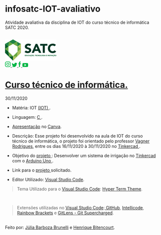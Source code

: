 # infosatc-IOT-avaliativo
Atividade avaliativa da disciplina de IOT do curso técnico de informática SATC 2020.

<br><a href="https://web.satc.edu.br/">
<img src="./public/images/logo.png">
<br>
<a href="https://www.instagram.com/satceducacao//">
<img src="./public/images/instagram.png">
</a>
<a href="https:https://twitter.com/satceducacao">
<img src="./public/images/twitter.png">
</a>
<a href="https://www.facebook.com/satceducacao">
<img src="./public/images/facebook.png">
</a>
<a href="https://www.youtube.com/user/satcweb">
<img src="./public/images/you.png">
</a>
# <a href="https://www.instagram.com/infosatc/"> Curso técnico de informática.</a>
 30/11/2020


 * Matéria: IOT  <a href="https://www.oracle.com/br/internet-of-things/"> 
 (IOT)
</a>.

* Linguagem: <a href="https://www.inf.pucrs.br/~pinho/LaproI/IntroC/IntroC.htm"> 
 C 
 </a>.
 
* <a href="https://www.canva.com/design/DAEOW6yKD2w/QmJx5jRSxybnE0BAg4uNyg/view?utm_content=DAEOW6yKD2w&utm_campaign=designshare&utm_medium=link&utm_source=sharebutton"> Apresentação</a> no <a href="https://www.canva.com/"> Canva</a>.

* Descrição: Esse projeto foi desenvolvido na aula de IOT do curso técnico de informática, o projeto foi orientado pelo professor <a href="https://www.instagram.com/professor.vagner/"> Vagner Rodrigues</a>, entre os dias 16/11/2020 à 30/11/2020 no <a href="https://www.tinkercad.com/"> Tinkercad </a>.

* Objetivo do <a href="https://github.com/Mikix30/infosatc-IOT-avaliativo"> projeto 
</a>: Desenvolver um sistema de irrigação no <a href="https://www.tinkercad.com/"> Tinkercad </a> com o <a href="https://www.arduino.cc/"> Arduino Uno </a>.

* Link para o <a href="https://github.com/Mikix30/infosatc-IOT-avaliativo"> projeto 
</a>solicitado.

* Editor Utilizado: <a href="https://code.visualstudio.com/"> Visual Studio Code</a>.
> Tema Utilizado para o <a href="https://code.visualstudio.com/"> Visual Studio Code</a>: <a href="https://marketplace.visualstudio.com/items?itemName=hsnazar.hyper-term-theme"> Hyper Term Theme</a>.

<br>

> Extensões utilizadas no <a href="https://code.visualstudio.com/"> Visual Studio Code</a>:<a href="https://marketplace.visualstudio.com/items?itemName=KnisterPeter.vscode-github1"> GitHub</a>, <a href="https://marketplace.visualstudio.com/items?itemName=VisualStudioExptTeam.vscodeintellicode"> Intellicode</a>, <a href="https://marketplace.visualstudio.com/items?itemName=2gua.rainbow-brackets"> Rainbow Brackets</a> e  <a href="https://marketplace.visualstudio.com/items?itemName=eamodio.gitlens"> GitLens - Git Supercharged</a>.
 

<br>
Feito por:  <a href="https://www.instagram.com/jurumeia_/"> Júlia Barboza Brunelli</a> e <a href="https://www.instagram.com/henriquebtencourt._/">  Henrique Bitencourt</a>.
